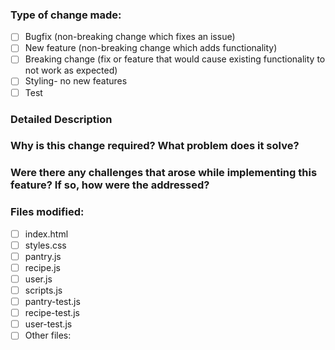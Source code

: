 ### Type of change made:
- [ ] Bugfix (non-breaking change which fixes an issue)
- [ ] New feature (non-breaking change which adds functionality)
- [ ] Breaking change (fix or feature that would cause existing functionality to not work as expected)
- [ ] Styling- no new features
- [ ] Test

### Detailed Description

### Why is this change required? What problem does it solve?

### Were there any challenges that arose while implementing this feature? If so, how were the addressed?

### Files modified:
- [ ] index.html
- [ ] styles.css
- [ ] pantry.js
- [ ] recipe.js
- [ ] user.js
- [ ] scripts.js
- [ ] pantry-test.js
- [ ] recipe-test.js
- [ ] user-test.js
- [ ] Other files:
